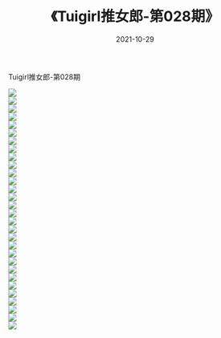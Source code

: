 ﻿---
layout: post
title:  《Tuigirl推女郎-第028期》
date:   2021-10-29
img: http://imgx.orgx.ga/漏D/网络美图/2021/Tuigirl推女郎-第028期/000.jpg
categories: [美女, 清纯, 唯美]
---

Tuigirl推女郎-第028期

  ![](http://imgx.orgx.ga/漏D/网络美图/2021/Tuigirl推女郎-第028期/001.jpg) <br> ![](http://imgx.orgx.ga/漏D/网络美图/2021/Tuigirl推女郎-第028期/002.jpg) <br> ![](http://imgx.orgx.ga/漏D/网络美图/2021/Tuigirl推女郎-第028期/003.jpg) <br> ![](http://imgx.orgx.ga/漏D/网络美图/2021/Tuigirl推女郎-第028期/004.jpg) <br> ![](http://imgx.orgx.ga/漏D/网络美图/2021/Tuigirl推女郎-第028期/005.jpg) <br> ![](http://imgx.orgx.ga/漏D/网络美图/2021/Tuigirl推女郎-第028期/006.jpg) <br> ![](http://imgx.orgx.ga/漏D/网络美图/2021/Tuigirl推女郎-第028期/007.jpg) <br> ![](http://imgx.orgx.ga/漏D/网络美图/2021/Tuigirl推女郎-第028期/008.jpg) <br> ![](http://imgx.orgx.ga/漏D/网络美图/2021/Tuigirl推女郎-第028期/009.jpg) <br> ![](http://imgx.orgx.ga/漏D/网络美图/2021/Tuigirl推女郎-第028期/010.jpg) <br> ![](http://imgx.orgx.ga/漏D/网络美图/2021/Tuigirl推女郎-第028期/011.jpg) <br> ![](http://imgx.orgx.ga/漏D/网络美图/2021/Tuigirl推女郎-第028期/012.jpg) <br> ![](http://imgx.orgx.ga/漏D/网络美图/2021/Tuigirl推女郎-第028期/013.jpg) <br> ![](http://imgx.orgx.ga/漏D/网络美图/2021/Tuigirl推女郎-第028期/014.jpg) <br> ![](http://imgx.orgx.ga/漏D/网络美图/2021/Tuigirl推女郎-第028期/015.jpg) <br> ![](http://imgx.orgx.ga/漏D/网络美图/2021/Tuigirl推女郎-第028期/016.jpg) <br> ![](http://imgx.orgx.ga/漏D/网络美图/2021/Tuigirl推女郎-第028期/017.jpg) <br> ![](http://imgx.orgx.ga/漏D/网络美图/2021/Tuigirl推女郎-第028期/018.jpg) <br> ![](http://imgx.orgx.ga/漏D/网络美图/2021/Tuigirl推女郎-第028期/019.jpg) <br> ![](http://imgx.orgx.ga/漏D/网络美图/2021/Tuigirl推女郎-第028期/020.jpg) <br> ![](http://imgx.orgx.ga/漏D/网络美图/2021/Tuigirl推女郎-第028期/021.jpg) <br> ![](http://imgx.orgx.ga/漏D/网络美图/2021/Tuigirl推女郎-第028期/022.jpg) <br> ![](http://imgx.orgx.ga/漏D/网络美图/2021/Tuigirl推女郎-第028期/023.jpg) <br> ![](http://imgx.orgx.ga/漏D/网络美图/2021/Tuigirl推女郎-第028期/024.jpg) <br> ![](http://imgx.orgx.ga/漏D/网络美图/2021/Tuigirl推女郎-第028期/025.jpg) <br> ![](http://imgx.orgx.ga/漏D/网络美图/2021/Tuigirl推女郎-第028期/026.jpg) <br> ![](http://imgx.orgx.ga/漏D/网络美图/2021/Tuigirl推女郎-第028期/027.jpg) <br> ![](http://imgx.orgx.ga/漏D/网络美图/2021/Tuigirl推女郎-第028期/028.jpg) <br> ![](http://imgx.orgx.ga/漏D/网络美图/2021/Tuigirl推女郎-第028期/029.jpg) <br> ![](http://imgx.orgx.ga/漏D/网络美图/2021/Tuigirl推女郎-第028期/030.jpg) <br>